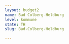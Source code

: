 ```yaml
---
layout: budget2
name: Bad Colberg-Heldburg
level: kommune
state: TH
slug: Bad-Colberg-Heldburg

---
```



